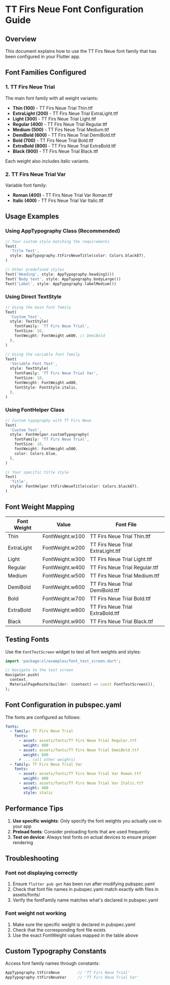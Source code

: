 # TT Firs Neue Font Configuration Guide

## Overview

This document explains how to use the TT Firs Neue font family that has been configured in your Flutter app.

## Font Families Configured

### 1. TT Firs Neue Trial

The main font family with all weight variants:

- **Thin (100)** - TT Firs Neue Trial Thin.ttf
- **ExtraLight (200)** - TT Firs Neue Trial ExtraLight.ttf
- **Light (300)** - TT Firs Neue Trial Light.ttf
- **Regular (400)** - TT Firs Neue Trial Regular.ttf
- **Medium (500)** - TT Firs Neue Trial Medium.ttf
- **DemiBold (600)** - TT Firs Neue Trial DemiBold.ttf
- **Bold (700)** - TT Firs Neue Trial Bold.ttf
- **ExtraBold (800)** - TT Firs Neue Trial ExtraBold.ttf
- **Black (900)** - TT Firs Neue Trial Black.ttf

Each weight also includes italic variants.

### 2. TT Firs Neue Trial Var

Variable font family:

- **Roman (400)** - TT Firs Neue Trial Var Roman.ttf
- **Italic (400)** - TT Firs Neue Trial Var Italic.ttf

## Usage Examples

### Using AppTypography Class (Recommended)

```dart
// Your custom style matching the requirements
Text(
  'Title Text',
  style: AppTypography.ttFirsNeueTitle(color: Colors.black87),
)

// Other predefined styles
Text('Heading', style: AppTypography.heading1())
Text('Body text', style: AppTypography.bodyLarge())
Text('Label', style: AppTypography.labelMedium())
```

### Using Direct TextStyle

```dart
// Using the main font family
Text(
  'Custom Text',
  style: TextStyle(
    fontFamily: 'TT Firs Neue Trial',
    fontSize: 16,
    fontWeight: FontWeight.w600, // DemiBold
  ),
)

// Using the variable font family
Text(
  'Variable Font Text',
  style: TextStyle(
    fontFamily: 'TT Firs Neue Trial Var',
    fontSize: 18,
    fontWeight: FontWeight.w400,
    fontStyle: FontStyle.italic,
  ),
)
```

### Using FontHelper Class

```dart
// Custom typography with TT Firs Neue
Text(
  'Custom Text',
  style: FontHelper.customTypography(
    fontFamily: 'TT Firs Neue Trial',
    fontSize: 16,
    fontWeight: FontWeight.w500,
    color: Colors.blue,
  ),
)

// Your specific title style
Text(
  'Title',
  style: FontHelper.ttFirsNeueTitle(color: Colors.black87),
)
```

## Font Weight Mapping

| Font Weight | Value           | Font File                         |
| ----------- | --------------- | --------------------------------- |
| Thin        | FontWeight.w100 | TT Firs Neue Trial Thin.ttf       |
| ExtraLight  | FontWeight.w200 | TT Firs Neue Trial ExtraLight.ttf |
| Light       | FontWeight.w300 | TT Firs Neue Trial Light.ttf      |
| Regular     | FontWeight.w400 | TT Firs Neue Trial Regular.ttf    |
| Medium      | FontWeight.w500 | TT Firs Neue Trial Medium.ttf     |
| DemiBold    | FontWeight.w600 | TT Firs Neue Trial DemiBold.ttf   |
| Bold        | FontWeight.w700 | TT Firs Neue Trial Bold.ttf       |
| ExtraBold   | FontWeight.w800 | TT Firs Neue Trial ExtraBold.ttf  |
| Black       | FontWeight.w900 | TT Firs Neue Trial Black.ttf      |

## Testing Fonts

Use the `FontTestScreen` widget to test all font weights and styles:

```dart
import 'package:sl/examples/font_test_screen.dart';

// Navigate to the test screen
Navigator.push(
  context,
  MaterialPageRoute(builder: (context) => const FontTestScreen()),
);
```

## Font Configuration in pubspec.yaml

The fonts are configured as follows:

```yaml
fonts:
  - family: TT Firs Neue Trial
    fonts:
      - asset: assets/fonts/TT Firs Neue Trial Regular.ttf
        weight: 400
      - asset: assets/fonts/TT Firs Neue Trial DemiBold.ttf
        weight: 600
      # ... (all other weights)
  - family: TT Firs Neue Trial Var
    fonts:
      - asset: assets/fonts/TT Firs Neue Trial Var Roman.ttf
        weight: 400
      - asset: assets/fonts/TT Firs Neue Trial Var Italic.ttf
        weight: 400
        style: italic
```

## Performance Tips

1. **Use specific weights**: Only specify the font weights you actually use in your app
2. **Preload fonts**: Consider preloading fonts that are used frequently
3. **Test on device**: Always test fonts on actual devices to ensure proper rendering

## Troubleshooting

### Font not displaying correctly

1. Ensure `flutter pub get` has been run after modifying pubspec.yaml
2. Check that font file names in pubspec.yaml match exactly with files in assets/fonts/
3. Verify the fontFamily name matches what's declared in pubspec.yaml

### Font weight not working

1. Make sure the specific weight is declared in pubspec.yaml
2. Check that the corresponding font file exists
3. Use the exact FontWeight values mapped in the table above

## Custom Typography Constants

Access font family names through constants:

```dart
AppTypography.ttFirsNeue        // 'TT Firs Neue Trial'
AppTypography.ttFirsNeueVar     // 'TT Firs Neue Trial Var'
```

